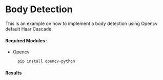 # Body Detection 
This is an example on how to implement a body detection using Opencv default Haar Cascade 
#### Required Modules :
  - Opencv   
    ```bash
      pip install opencv-python
#### Results 
  
